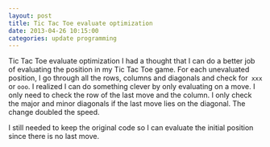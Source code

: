 ```yaml
---
layout: post
title: Tic Tac Toe evaluate optimization
date: 2013-04-26 10:15:00
categories: update programming
---
```

Tic Tac Toe evaluate optimization	I had a thought that I can do a better job of
evaluating the position in my Tic Tac Toe game.  For each unevaluated position,
I go through all the rows, columns and diagonals and check for` xxx` or `ooo`.
I realized I can do something clever by only evaluating on a move.  I only need
to check the row of the last move and the column.  I only check the major and
minor diagonals if the last move lies on the diagonal.  The change doubled the
speed.

I still needed to keep the original code so I can evaluate the initial position
since there is no last move.
